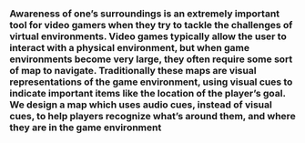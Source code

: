 <h3>Awareness of one’s surroundings is an extremely important tool for video gamers when they try to tackle the challenges of
virtual environments. Video games typically allow the user to interact with a physical environment, but when game environments
become very large, they often require some sort of map to navigate. Traditionally these maps are visual representations of the game
environment, using visual cues to indicate important items like the location of the player’s goal. We design a map which uses audio cues, instead of visual cues, to help players recognize what’s around them, and where they are in the
game environment</h3>
